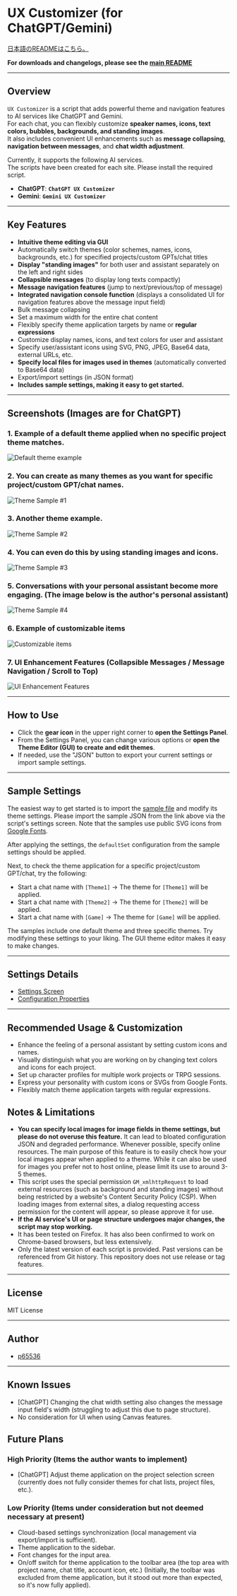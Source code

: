 # UX Customizer (for ChatGPT/Gemini)

[日本語のREADMEはこちら。](./README_ja.md)

**For downloads and changelogs, please see the [main README](../../README.md)**

---

## Overview

`UX Customizer` is a script that adds powerful theme and navigation features to AI services like ChatGPT and Gemini.  
For each chat, you can flexibly customize **speaker names, icons, text colors, bubbles, backgrounds, and standing images**.  
It also includes convenient UI enhancements such as **message collapsing**, **navigation between messages**, and **chat width adjustment**.

Currently, it supports the following AI services.  
The scripts have been created for each site. Please install the required script.

 - **ChatGPT**: **`ChatGPT UX Customizer`**
 - **Gemini**: **`Gemini UX Customizer`**

---

## Key Features

* **Intuitive theme editing via GUI**
* Automatically switch themes (color schemes, names, icons, backgrounds, etc.) for specified projects/custom GPTs/chat titles
* **Display "standing images"** for both user and assistant separately on the left and right sides
* **Collapsible messages** (to display long texts compactly)
* **Message navigation features** (jump to next/previous/top of message)
* **Integrated navigation console function** (displays a consolidated UI for navigation features above the message input field)
* Bulk message collapsing
* Set a maximum width for the entire chat content
* Flexibly specify theme application targets by name or **regular expressions**
* Customize display names, icons, and text colors for user and assistant
* Specify user/assistant icons using SVG, PNG, JPEG, Base64 data, external URLs, etc.
* **Specify local files for images used in themes** (automatically converted to Base64 data)
* Export/import settings (in JSON format)
* **Includes sample settings, making it easy to get started.**

---

## Screenshots (Images are for ChatGPT)

### 1. Example of a default theme applied when no specific project theme matches.

![Default theme example](./images/theme_sample_default.webp)

### 2. You can create as many themes as you want for specific project/custom GPT/chat names.

![Theme Sample #1](./images/theme_sample_theme1.webp)

### 3. Another theme example.

![Theme Sample #2](./images/theme_sample_theme2.webp)

### 4. You can even do this by using standing images and icons.

![Theme Sample #3](./images/theme_sample_game.webp)

### 5. Conversations with your personal assistant become more engaging. (The image below is the author's personal assistant)

![Theme Sample #4](./images/theme_sample_haruna.webp)

### 6. Example of customizable items

![Customizable items](./images/customizable_items.webp)

### 7. UI Enhancement Features (Collapsible Messages / Message Navigation / Scroll to Top)

![UI Enhancement Features](./images/features.webp)

---

## How to Use

* Click the **gear icon** in the upper right corner to **open the Settings Panel**.
* From the Settings Panel, you can change various options or **open the Theme Editor (GUI) to create and edit themes**.
* If needed, use the "JSON" button to export your current settings or import sample settings.

---

## Sample Settings

The easiest way to get started is to import the [sample file](https://raw.githubusercontent.com/p65536/AI-UX-Customizer/main/samples/UX-Customizer/theme_presets.json) and modify its theme settings.
Please import the sample JSON from the link above via the script's settings screen. Note that the samples use public SVG icons from [Google Fonts](https://fonts.google.com/icons).

After applying the settings, the `defaultSet` configuration from the sample settings should be applied.

Next, to check the theme application for a specific project/custom GPT/chat, try the following:

* Start a chat name with `[Theme1]` -> The theme for `[Theme1]` will be applied.
* Start a chat name with `[Theme2]` -> The theme for `[Theme2]` will be applied.
* Start a chat name with `[Game]` -> The theme for `[Game]` will be applied.

The samples include one default theme and three specific themes.
Try modifying these settings to your liking. The GUI theme editor makes it easy to make changes.

---

## Settings Details

-   [Settings Screen](./settings.md)
-   [Configuration Properties](./manual_json.md)

---

## Recommended Usage & Customization

  * Enhance the feeling of a personal assistant by setting custom icons and names.
  * Visually distinguish what you are working on by changing text colors and icons for each project.
  * Set up character profiles for multiple work projects or TRPG sessions.
  * Express your personality with custom icons or SVGs from Google Fonts.
  * Flexibly match theme application targets with regular expressions.

## Notes & Limitations

  * **You can specify local images for image fields in theme settings, but please do not overuse this feature.** It can lead to bloated configuration JSON and degraded performance. Whenever possible, specify online resources. The main purpose of this feature is to easily check how your local images appear when applied to a theme. While it can also be used for images you prefer not to host online, please limit its use to around 3-5 themes.
  * This script uses the special permission `GM_xmlhttpRequest` to load external resources (such as background and standing images) without being restricted by a website's Content Security Policy (CSP). When loading images from external sites, a dialog requesting access permission for the content will appear, so please approve it for use.
  * **If the AI service's UI or page structure undergoes major changes, the script may stop working.**
  * It has been tested on Firefox. It has also been confirmed to work on Chrome-based browsers, but less extensively.
  * Only the latest version of each script is provided. Past versions can be referenced from Git history. This repository does not use release or tag features.

-----

## License

MIT License

-----

## Author

  * [p65536](https://github.com/p65536)

-----

## Known Issues

  * [ChatGPT] Changing the chat width setting also changes the message input field's width (struggling to adjust this due to page structure).
  * No consideration for UI when using Canvas features.

## Future Plans

### High Priority (Items the author wants to implement)

  * [ChatGPT] Adjust theme application on the project selection screen (currently does not fully consider themes for chat lists, project files, etc.).
  
### Low Priority (Items under consideration but not deemed necessary at present)

  * Cloud-based settings synchronization (local management via export/import is sufficient).
  * Theme application to the sidebar.
  * Font changes for the input area.
  * On/off switch for theme application to the toolbar area (the top area with project name, chat title, account icon, etc.) (Initially, the toolbar was excluded from theme application, but it stood out more than expected, so it's now fully applied).